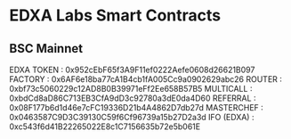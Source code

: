 
# EDXA Labs Smart Contracts

## BSC Mainnet

EDXA TOKEN : 0x952cEbF65f3A9F11ef0222Aefe0608d26621B097
FACTORY : 0x6AF6e18ba77cA1B4cb1fA005Cc9a0902629abc26
ROUTER : 0xbf73c5060229c12AD8B0B39971eFf2Ee658B57B5
MULTICALL : 0xbdCd8aD86C713EB3CfA9dD3c92780a3dE0da4D60
REFERRAL : 0x08F177b6d1d46e7cFC19336D21b4A4862D7db27d
MASTERCHEF : 0x0463587C9D3C39130C59f6Cf96739a15b27D2a3d
IFO (EDXA) : 0xc543f6d41B22265022E8c1C7156635b72e5b061E
